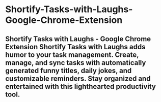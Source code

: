 # Shortify-Tasks-with-Laughs-Google-Chrome-Extension
## Shortify Tasks with Laughs - Google Chrome Extension  Shortify Tasks with Laughs adds humor to your task management. Create, manage, and sync tasks with automatically generated funny titles, daily jokes, and customizable reminders. Stay organized and entertained with this lighthearted productivity tool.
